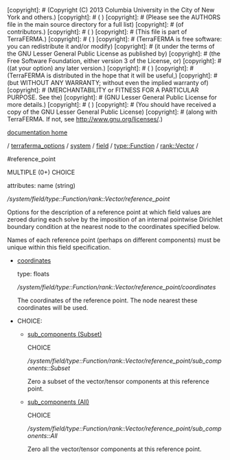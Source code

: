 [copyright]: # (Copyright (C) 2013 Columbia University in the City of New York and others.)
[copyright]: # ( )
[copyright]: # (Please see the AUTHORS file in the main source directory for a full list)
[copyright]: # (of contributors.)
[copyright]: # ( )
[copyright]: # (This file is part of TerraFERMA.)
[copyright]: # ( )
[copyright]: # (TerraFERMA is free software: you can redistribute it and/or modify)
[copyright]: # (it under the terms of the GNU Lesser General Public License as published by)
[copyright]: # (the Free Software Foundation, either version 3 of the License, or)
[copyright]: # ((at your option) any later version.)
[copyright]: # ( )
[copyright]: # (TerraFERMA is distributed in the hope that it will be useful,)
[copyright]: # (but WITHOUT ANY WARRANTY; without even the implied warranty of)
[copyright]: # (MERCHANTABILITY or FITNESS FOR A PARTICULAR PURPOSE. See the)
[copyright]: # (GNU Lesser General Public License for more details.)
[copyright]: # ( )
[copyright]: # (You should have received a copy of the GNU Lesser General Public License)
[copyright]: # (along with TerraFERMA. If not, see <http://www.gnu.org/licenses/>.)

[documentation home](https://github.com/terraferma/terraferma/wiki/Documentation)

/ [terraferma_options](../../../../../terraferma_options.md) / [system](../../../../system.md) / [field](../../../field.md) / [type::Function](../../type__Function.md) / [rank::Vector](../rank__Vector.md) /

#reference_point

MULTIPLE (0+) CHOICE 

attributes: name (string) 

*/system/field/type::Function/rank::Vector/reference_point*

Options for the description of a reference point at which field values are zeroed during each solve 
by the imposition of an internal pointwise Dirichlet boundary condition at the nearest node to the
coordinates specified below.

Names of each reference point (perhaps on different components) must be unique within this field specification.

* [coordinates](reference_point/coordinates.md "child")

    type: floats

    */system/field/type::Function/rank::Vector/reference_point/coordinates*

    The coordinates of the reference point.  The node nearest these coordinates will be used.

* CHOICE:
    * [sub_components (Subset)](reference_point/sub_components__Subset.md "child")

        CHOICE 

        */system/field/type::Function/rank::Vector/reference_point/sub_components::Subset*

        Zero a subset of the vector/tensor components at this reference point.

    * [sub_components (All)](reference_point/sub_components__All.md "child")

        CHOICE 

        */system/field/type::Function/rank::Vector/reference_point/sub_components::All*

        Zero all the vector/tensor components at this reference point.

[autogenerated]: # (This file was automatically generated from the schema file:/home/cwilson/repos/github/TerraFERMA/TerraFERMA/buckettools/schemas/function.rng.)

